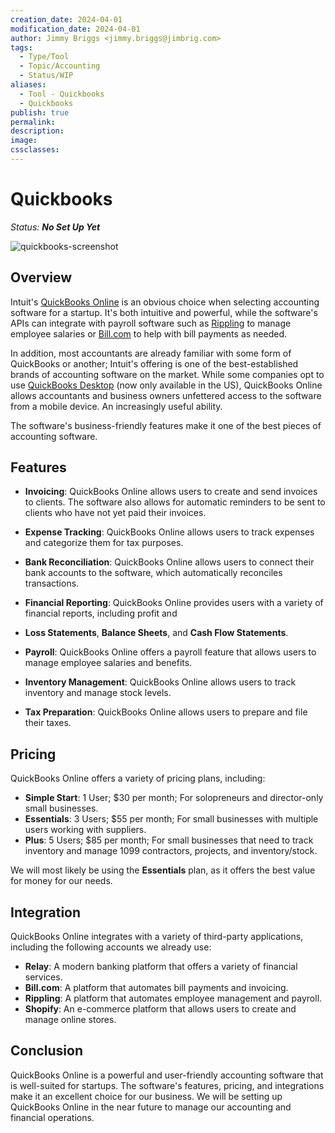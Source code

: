 ```yaml
---
creation_date: 2024-04-01
modification_date: 2024-04-01
author: Jimmy Briggs <jimmy.briggs@jimbrig.com>
tags:
  - Type/Tool
  - Topic/Accounting
  - Status/WIP
aliases:
  - Tool - Quickbooks
  - Quickbooks
publish: true
permalink:
description:
image:
cssclasses:
---
```


# Quickbooks

*Status: **No Set Up Yet***

![quickbooks-screenshot](https://sp-ao.shortpixel.ai/client/q_glossy+w_890+to_auto+ret_img/www.techfinitive.com/wp-content/uploads/2023/07/intuit-quickbooks.webp)

## Overview

Intuit's [QuickBooks Online](https://quickbooks.intuit.com/) is an obvious choice when selecting accounting software for
a startup. It's both intuitive and powerful, while the software's APIs can integrate with payroll software such as
[Rippling](https://www.rippling.com/) to manage employee salaries or [Bill.com](https://www.bill.com/) to help with
bill payments as needed.

In addition, most accountants are already familiar with some form of QuickBooks or another; Intuit's offering is
one of the best-established brands of accounting software on the market. While some companies opt to use
[QuickBooks Desktop](https://quickbooks.intuit.com/desktop/) (now only available in the US), QuickBooks Online allows
accountants and business owners unfettered access to the software from a mobile device. An increasingly useful ability.

The software's business-friendly features make it one of the best pieces of accounting software.

## Features

- **Invoicing**: QuickBooks Online allows users to create and send invoices to clients. The software also allows for
  automatic reminders to be sent to clients who have not yet paid their invoices.

- **Expense Tracking**: QuickBooks Online allows users to track expenses and categorize them for tax purposes.

- **Bank Reconciliation**: QuickBooks Online allows users to connect their bank accounts to the software, which
  automatically reconciles transactions.

- **Financial Reporting**: QuickBooks Online provides users with a variety of financial reports, including profit and

- **Loss Statements**, **Balance Sheets**, and **Cash Flow Statements**.

- **Payroll**: QuickBooks Online offers a payroll feature that allows users to manage employee salaries and benefits.

- **Inventory Management**: QuickBooks Online allows users to track inventory and manage stock levels.

- **Tax Preparation**: QuickBooks Online allows users to prepare and file their taxes.

## Pricing

QuickBooks Online offers a variety of pricing plans, including:

- **Simple Start**: 1 User; $30 per month; For solopreneurs and director-only small businesses.
- **Essentials**: 3 Users; $55 per month; For small businesses with multiple users working with suppliers.
- **Plus**: 5 Users; $85 per month; For small businesses that need to track inventory and manage 1099 contractors, projects, and inventory/stock.

We will most likely be using the **Essentials** plan, as it offers the best value for money for our needs.

## Integration

QuickBooks Online integrates with a variety of third-party applications, including the following accounts we already use:

- **Relay**: A modern banking platform that offers a variety of financial services.
- **Bill.com**: A platform that automates bill payments and invoicing.
- **Rippling**: A platform that automates employee management and payroll.
- **Shopify**: An e-commerce platform that allows users to create and manage online stores.

## Conclusion

QuickBooks Online is a powerful and user-friendly accounting software that is well-suited for startups. The software's
features, pricing, and integrations make it an excellent choice for our business. We will be setting up QuickBooks Online
in the near future to manage our accounting and financial operations.
